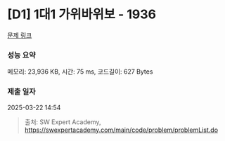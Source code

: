 # [D1] 1대1 가위바위보 - 1936 

[문제 링크](https://swexpertacademy.com/main/code/problem/problemDetail.do?contestProbId=AV5PjKXKALcDFAUq) 

### 성능 요약

메모리: 23,936 KB, 시간: 75 ms, 코드길이: 627 Bytes

### 제출 일자

2025-03-22 14:54



> 출처: SW Expert Academy, https://swexpertacademy.com/main/code/problem/problemList.do